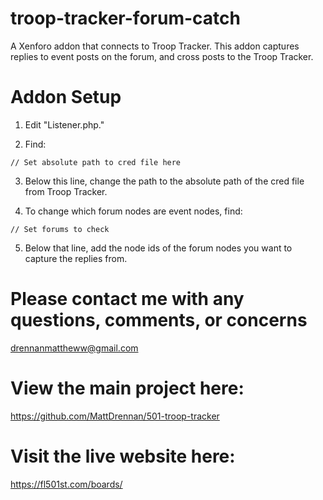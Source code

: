 # troop-tracker-forum-catch
A Xenforo addon that connects to Troop Tracker. This addon captures replies to event posts on the forum, and cross posts to the Troop Tracker.

# Addon Setup

1. Edit "Listener.php."

2. Find:

````
// Set absolute path to cred file here
````

3. Below this line, change the path to the absolute path of the cred file from Troop Tracker.

4. To change which forum nodes are event nodes, find:

````
// Set forums to check
````

5. Below that line, add the node ids of the forum nodes you want to capture the replies from.

# Please contact me with any questions, comments, or concerns
drennanmattheww@gmail.com

# View the main project here:

https://github.com/MattDrennan/501-troop-tracker

# Visit the live website here:
https://fl501st.com/boards/

